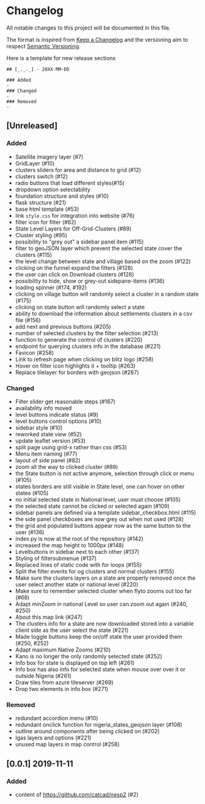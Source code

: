 # Changelog
All notable changes to this project will be documented in this file.

The format is inspired from [Keep a Changelog](http://keepachangelog.com/en/1.0.0/)
and the versioning aim to respect [Semantic Versioning](http://semver.org/spec/v2.0.0.html).

Here is a template for new release sections

```
## [_._._] - 20XX-MM-DD

### Added
-
### Changed
-
### Removed
-
```

## [Unreleased]

### Added
- Satellite imagery layer (#7)
- GridLayer (#10)
- clusters sliders for area and distance to grid (#12)
- clusters switch (#12)
- radio buttons that load different styles(#15)
- dropdown option selectability
- foundation structure and styles (#10)
- flask structure (#21)
- base html template (#53)
- link `style.css` for integration into website (#76)
- filter icon for filter (#82)
- State Level Layers for Off-Grid-Clusters (#89)
- Cluster styling (#95)
- possibility to "grey out" a sidebar panel item (#115)
- filter to geoJSON layer which prevent the selected state cover the clusters (#115)
- the level change between state and village based on the zoom (#122)
- clicking on the funnel expand the filters (#128)
- the user can click on Download clusters (#128)
- possibility to hide, show or grey-out sidepane-items (#136)
- loading spinner (#174, #192)
- clicking on village button will randomly select a cluster in a random state (#175)
- clicking on state button will randomly select a state
- ability to download the information about settlements clusters in a csv file (#156)
- add next and previous buttons (#205)
- number of selected clusters by the filter selection (#213)
- function to generate the control of clusters (#220)
- endpoint for querying clusters info in the database (#221)
- Favicon (#258)
- Link to refresh page when clicking on blitz logo (#258)
- Hover on filter icon highlights it + tooltip (#263)
- Replace tilelayer for borders with geojson (#267)

### Changed
- Filter slider get reasonable steps (#167)
- availability info moved
- level buttons indicate status (#9)
- level buttons control options (#10)
- sidebar style (#10)
- reworked state view (#52)
- update leaflet version (#53)
- split page using grid-x rather than css (#53)
- Menu item naming (#77)
- layout of side panel (#82)
- zoom all the way to clicked cluster (#89)
- the State button is not active anymore, selection through click or menu (#105)
- states borders are still visible in State level, one can hover on other states (#105)
- no initial selected state in National level, user must choose (#105)
- the selected state cannot be clicked or selected again (#109)
- sidebar panels are defined via a template sidebar_checkbox.html (#115)
- the side panel checkboxes are now grey out when not used (#128)
- the grid and populated buttons appear now as the same button to the user (#136)
- index.py is now at the root of the repository (#142)
- increased the map height to 1000px (#148)
- Levelbuttons in sidebar next to each other (#137)
- Styling of filtersubmenue (#137)
- Replaced lines of static code with for loops (#155)
- Split the filter events for og clusters and normal clusters (#155)
- Make sure the clusters layers on a state are properly removed once the user select another state or national level (#220)
- Make sure to remember selected cluster when flyto zooms out too far (#68)
- Adapt minZoom in national Level so user can zoom out again (#240, #250)
- About this map link (#247)
- The clusters info for a state are now downloaded stored into a variable client side as the user select the state (#221)
- Made toggle buttons keep the on/off state the user provided them (#250, #252)
- Adapt maximum Native Zooms (#210)
- Kano is no longer the only randomly selected state (#252)
- Info box for state is displayed on top left (#261)
- Info box has also info for selected state when mouse over over it or outside Nigeria (#261)
- Draw tiles from azure tileserver (#269)
- Drop two elements in info box (#271)

### Removed
- redundant accordion menu (#10)
- redundant onclick function for nigeria_states_geojson layer (#108)
- outline around components after being clicked on (#202)
- lgas layers and options (#221)
- unused map layers in map control (#258)

## [0.0.1] 2019-11-11

### Added
- content of https://github.com/catcad/nesp2 (#2)
